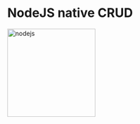 # NodeJS native CRUD

<img src="https://upload.wikimedia.org/wikipedia/commons/thumb/d/d9/Node.js_logo.svg/590px-Node.js_logo.svg.png" title="nodejs" style="height:200px">


